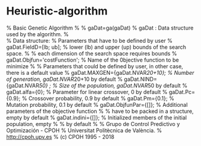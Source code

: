 # Heuristic-algorithm
% Basic Genetic Algorithm
%
%    gaDat=ga(gaDat)
%    gaDat : Data structure used by the algorithm.
%    
% Data structure:
% Parameters that have to be defined by user
% gaDat.FieldD=[lb; ub]; % lower (lb) and upper (up) bounds of the search space. 
%                        % each dimension of the search space requires bounds 
% gaDat.Objfun='costFunction'; % Name of the 0bjective function to be minimize
% 
% Parameters that could be defined by user, in other case, there is a default value
% gaDat.MAXGEN={gaDat.NVAR*20+10}; % Number of generation, gaDat.NVAR*20+10 by default
% gaDat.NIND={gaDat.NVAR*50} ;   % Size of the population, gaDat.NVAR*50 by default
% gaDat.alfa={0};                % Parameter for linear crossover, 0 by default
% gaDat.Pc={0.9};                % Crossover probability, 0.9 by default
% gaDat.Pm={0.1};                % Mutation probability, 0.1 by default
% gaDat.ObjfunPar={[]};          % Additional parameters of the objective function
%                                %  have to be packed in a structure, empty by default
% gaDat.indini={[]};             % Initialized members of the initial population, empty
%                                %  by default
%
% Grupo de Control Predictivo y Optimización - CPOH
% Universitat Politècnica de València.
% http://cpoh.upv.es
% (c) CPOH  1995 - 2018
